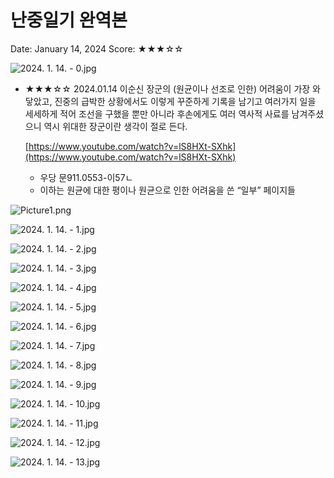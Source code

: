 # 난중일기 완역본

Date: January 14, 2024
Score: ★★★☆☆

![2024. 1. 14. - 0.jpg](nanjoong_ilgi/2024._1._14._-_0.jpg)

- ★★★☆☆ 2024.01.14 이순신 장군의 (원균이나 선조로 인한) 어려움이 가장 와닿았고, 진중의 급박한 상황에서도 이렇게 꾸준하게 기록을 남기고 여러가지 일을 세세하게 적어 조선을 구했을 뿐만 아니라 후손에게도 여러 역사적 사료를 남겨주셨으니 역시 위대한 장군이란 생각이 절로 든다.

    [https://www.youtube.com/watch?v=lS8HXt-SXhk](https://www.youtube.com/watch?v=lS8HXt-SXhk)

    - 우당 문911.0553-이57ㄴ
    - 이하는 원균에 대한 평이나 원균으로 인한 어려움을 쓴 “일부” 페이지들

![Picture1.png](nanjoong_ilgi/Picture1.png)

![2024. 1. 14. - 1.jpg](nanjoong_ilgi/2024._1._14._-_1.jpg)

![2024. 1. 14. - 2.jpg](nanjoong_ilgi/2024._1._14._-_2.jpg)

![2024. 1. 14. - 3.jpg](nanjoong_ilgi/2024._1._14._-_3.jpg)

![2024. 1. 14. - 4.jpg](nanjoong_ilgi/2024._1._14._-_4.jpg)

![2024. 1. 14. - 5.jpg](nanjoong_ilgi/2024._1._14._-_5.jpg)

![2024. 1. 14. - 6.jpg](nanjoong_ilgi/2024._1._14._-_6.jpg)

![2024. 1. 14. - 7.jpg](nanjoong_ilgi/2024._1._14._-_7.jpg)

![2024. 1. 14. - 8.jpg](nanjoong_ilgi/2024._1._14._-_8.jpg)

![2024. 1. 14. - 9.jpg](nanjoong_ilgi/2024._1._14._-_9.jpg)

![2024. 1. 14. - 10.jpg](nanjoong_ilgi/2024._1._14._-_10.jpg)

![2024. 1. 14. - 11.jpg](nanjoong_ilgi/2024._1._14._-_11.jpg)

![2024. 1. 14. - 12.jpg](nanjoong_ilgi/2024._1._14._-_12.jpg)

![2024. 1. 14. - 13.jpg](nanjoong_ilgi/2024._1._14._-_13.jpg)
